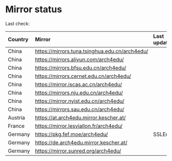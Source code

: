 <script src="./time.js"></script>
# Mirror status
Last check: <script type="text/javascript">localize(1708571899.9646113);</script>

|Country|Mirror|Last update|
|:------|:-----|:----------|
|China|https://mirrors.tuna.tsinghua.edu.cn/arch4edu/|<script type="text/javascript">localize(1708540328);</script>|
|China|https://mirrors.aliyun.com/arch4edu/|<script type="text/javascript">localize(1708540328);</script>|
|China|https://mirrors.bfsu.edu.cn/arch4edu/|<script type="text/javascript">localize(1708540328);</script>|
|China|https://mirrors.cernet.edu.cn/arch4edu/|<script type="text/javascript">localize(1708540328);</script>|
|China|https://mirror.iscas.ac.cn/arch4edu/|<script type="text/javascript">localize(1708540328);</script>|
|China|https://mirrors.nju.edu.cn/arch4edu/|<script type="text/javascript">localize(1708540328);</script>|
|China|https://mirror.nyist.edu.cn/arch4edu/|<script type="text/javascript">localize(1708540328);</script>|
|China|https://mirrors.sau.edu.cn/arch4edu/|<script type="text/javascript">localize(1708540328);</script>|
|Austria|https://at.arch4edu.mirror.kescher.at/|<script type="text/javascript">localize(1708540328);</script>|
|France|https://mirror.lesviallon.fr/arch4edu/|<script type="text/javascript">localize(1708540328);</script>|
|Germany|https://pkg.fef.moe/arch4edu/|SSLError|
|Germany|https://de.arch4edu.mirror.kescher.at/|<script type="text/javascript">localize(1708540328);</script>|
|Germany|https://mirror.sunred.org/arch4edu/|<script type="text/javascript">localize(1708540328);</script>|

<script src="./tablefilter/tablefilter.js"></script>
<script src="./table.js"></script>